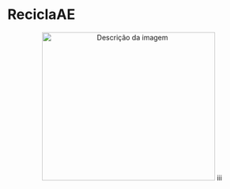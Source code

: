 # ReciclaAE
<p align="center">
<img src="https://recicla.pt/wp-content/uploads/2021/05/AdobeStock_409443661-1920x1280.jpeg" alt="Descrição da imagem" width="350px" height="300px">
iii
  </p>
 
